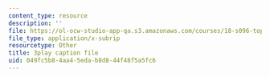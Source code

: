 ```yaml
---
content_type: resource
description: ''
file: https://ol-ocw-studio-app-qa.s3.amazonaws.com/courses/18-s096-topics-in-mathematics-with-applications-in-finance-fall-2013/049fc5b84aa45edab8d844f48f5a5fc6_55OXxe_ix2o.vtt
file_type: application/x-subrip
resourcetype: Other
title: 3play caption file
uid: 049fc5b8-4aa4-5eda-b8d8-44f48f5a5fc6
---
```

